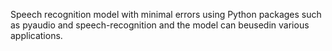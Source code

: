  Speech recognition model with minimal errors using Python packages such as pyaudio and speech-recognition and the model can beusedin various applications.
